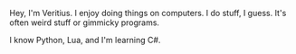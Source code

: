 Hey, I'm Veritius. I enjoy doing things on computers.
I do stuff, I guess. It's often weird stuff or gimmicky programs.

I know Python, Lua, and I'm learning C#.
